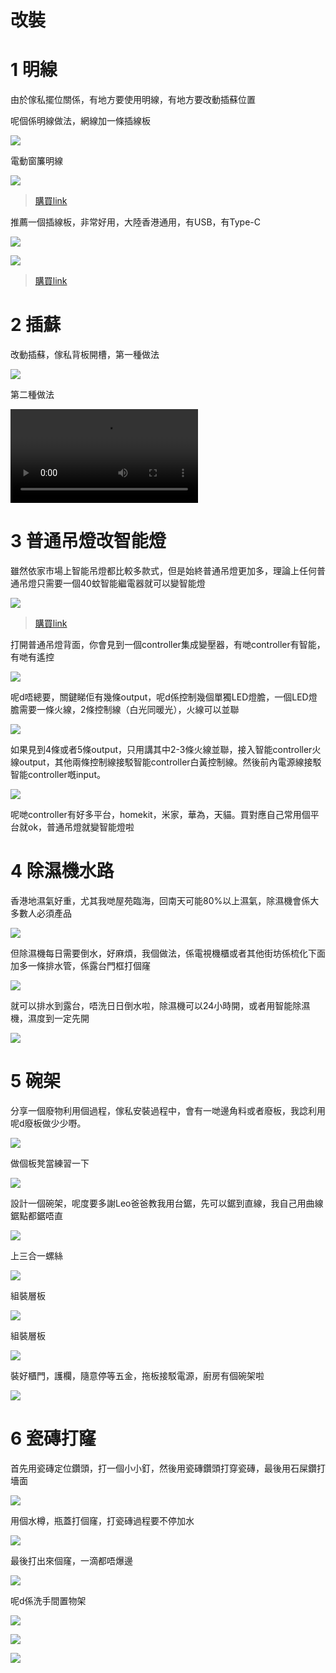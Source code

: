 # 改裝

# 1 明線

由於傢私擺位關係，有地方要使用明線，有地方要改動插蘇位置

呢個係明線做法，網線加一條插線板

![](../images/modify/1-1.png)

電動窗簾明線

![](../images/modify/1-2.png)

> [購買link](https://item.taobao.com/item.htm?spm=a1z09.2.0.0.51e02e8dSaS7nj&id=621546804819&_u=n155thb243f)

推薦一個插線板，非常好用，大陸香港通用，有USB，有Type-C

![](../images/tools/5-1.png)

![](../images/tools/5-2.png)

> [購買link](https://item.taobao.com/item.htm?spm=a1z09.2.0.0.51e02e8dSaS7nj&id=619765307505&_u=n155thba3cc)

# 2 插蘇

改動插蘇，傢私背板開槽，第一種做法

![](../images/modify/2.png)

第二種做法

<video src="https://sigmaxy.github.io/decoration/images/modify/2-2.mp4" controls="controls"></video>

# 3 普通吊燈改智能燈

雖然依家市場上智能吊燈都比較多款式，但是始終普通吊燈更加多，理論上任何普通吊燈只需要一個40蚊智能繼電器就可以變智能燈

![](../images/tools/22.png)

> [購買link](https://item.taobao.com/item.htm?spm=a1z09.2.0.0.343f2e8dsiJxn9&id=610210019661&_u=m155thb8f3c)

打開普通吊燈背面，你會見到一個controller集成變壓器，有哋controller有智能，有哋有遙控

![](../images/modify/3-1.png)

呢d唔總要，關鍵睇佢有幾條output，呢d係控制幾個單獨LED燈膽，一個LED燈膽需要一條火線，2條控制線（白光同暖光），火線可以並聯

![](../images/modify/3-2.png)

如果見到4條或者5條output，只用講其中2-3條火線並聯，接入智能controller火線output，其他兩條控制線接駁智能controller白黃控制線。然後前內電源線接駁智能controller嘅input。

![](../images/modify/3-3.png)

呢哋controller有好多平台，homekit，米家，華為，天貓。買對應自己常用個平台就ok，普通吊燈就變智能燈啦

# 4 除濕機水路

香港地濕氣好重，尤其我哋屋苑臨海，回南天可能80%以上濕氣，除濕機會係大多數人必須產品

![](../images/modify/4-1.png)

但除濕機每日需要倒水，好麻煩，我個做法，係電視機櫃或者其他街坊係梳化下面加多一條排水管，係露台門框打個窿

![](../images/modify/4-2.png)

就可以排水到露台，唔洗日日倒水啦，除濕機可以24小時開，或者用智能除濕機，濕度到一定先開

![](../images/modify/4-2.png)

# 5 碗架

分享一個廢物利用個過程，傢私安裝過程中，會有一哋邊角料或者廢板，我諗利用呢d廢板做少少嘢。

![](../images/modify/5-1.png)

做個板凳當練習一下

![](../images/modify/5-2.png)

設計一個碗架，呢度要多謝Leo爸爸教我用台鋸，先可以鋸到直線，我自己用曲線鋸點都鋸唔直

![](../images/modify/5-3.png)

上三合一螺絲

![](../images/modify/5-4.png)

組裝層板

![](../images/modify/5-5.png)

組裝層板

![](../images/modify/5-5.png)

裝好櫃門，護欄，隨意停等五金，拖板接駁電源，廚房有個碗架啦

![](../images/modify/5-6.png)

# 6 瓷磚打窿

首先用瓷磚定位鑽頭，打一個小小釘，然後用瓷磚鑽頭打穿瓷磚，最後用石屎鑽打墻面

![](../images/modify/6-1.png)

用個水樽，瓶蓋打個窿，打瓷磚過程要不停加水

![](../images/modify/6-2.png)

最後打出來個窿，一滴都唔爆邊

![](../images/modify/6-3.png)

呢d係洗手間置物架

![](../images/modify/6-4.png)

![](../images/modify/6-5.png)

![](../images/modify/6-6.png)